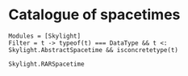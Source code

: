 # Catalogue of spacetimes

```@autodocs
Modules = [Skylight]
Filter = t -> typeof(t) === DataType && t <: Skylight.AbstractSpacetime && isconcretetype(t)
```

```@docs
Skylight.RARSpacetime
```